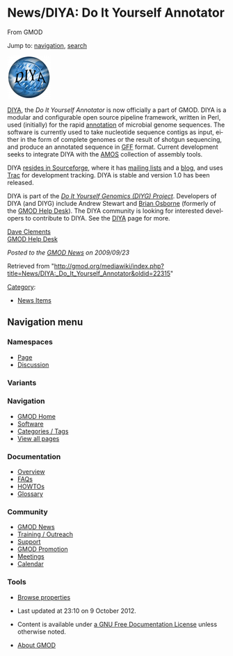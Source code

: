 <div id="mw-page-base" class="noprint">

</div>

<div id="mw-head-base" class="noprint">

</div>

<div id="content" class="mw-body" role="main">

<span id="top"></span>

<div id="mw-js-message" style="display:none;">

</div>



# <span dir="auto">News/DIYA: Do It Yourself Annotator</span>

<div id="bodyContent">

<div id="siteSub">

From GMOD

</div>

<div id="contentSub">

</div>

<div id="jump-to-nav" class="mw-jump">

Jump to: [navigation](#mw-navigation), [search](#p-search)

</div>

<div id="mw-content-text" class="mw-content-ltr" lang="en" dir="ltr">

<div class="floatright">

[<img
src="../../mediawiki/images/thumb/5/57/DIYALogo.png/100px-DIYALogo.png"
srcset="../../mediawiki/images/thumb/5/57/DIYALogo.png/150px-DIYALogo.png 1.5x, ../../mediawiki/images/thumb/5/57/DIYALogo.png/200px-DIYALogo.png 2x"
width="100" height="100" alt="DIYA" />](../DIYA "DIYA")

</div>

[DIYA](../DIYA "DIYA"), the *Do It Yourself Annotator* is now officially
a part of GMOD. DIYA is a modular and configurable open source pipeline
framework, written in Perl, used (initially) for the rapid
[annotation](../Annotation "Annotation") of microbial genome sequences.
The software is currently used to take nucleotide sequence contigs as
input, either in the form of complete genomes or the result of shotgun
sequencing, and produce an annotated sequence in [GFF](../GFF "GFF")
format. Current development seeks to integrate DIYA with the <a
href="http://sourceforge.net/apps/mediawiki/amos/index.php?title=AMOS"
class="external text" rel="nofollow">AMOS</a> collection of assembly
tools.

DIYA
<a href="http://sourceforge.net/projects/diyg/" class="external text"
rel="nofollow">resides in Sourceforge</a>, where it has
<a href="http://sourceforge.net/mail/?group_id=205628"
class="external text" rel="nofollow">mailing lists</a> and a
<a href="http://sourceforge.net/apps/wordpress/diyg/"
class="external text" rel="nofollow">blog</a>, and uses
<a href="http://sourceforge.net/apps/trac/diyg/" class="external text"
rel="nofollow">Trac</a> for development tracking. DIYA is stable and
version 1.0 has been released.

DIYA is part of the
*<a href="http://sourceforge.net/projects/diyg/" class="external text"
rel="nofollow">Do It Yourself Genomics (DIYG) Project</a>*. Developers
of DIYA (and DIYG) include Andrew Stewart and [Brian
Osborne](../User:Bosborne "User:Bosborne") (formerly of the [GMOD Help
Desk](../GMOD_Help_Desk "GMOD Help Desk")). The DIYA community is
looking for interested developers to contribute to DIYA. See the
[DIYA](../DIYA "DIYA") page for more.

[Dave Clements](../User:Clements "User:Clements")  
[GMOD Help Desk](../GMOD_Help_Desk "GMOD Help Desk")

  

<div class="newsfooter">

*Posted to the [GMOD News](../GMOD_News "GMOD News") on 2009/09/23*

</div>

</div>

<div class="printfooter">

Retrieved from
"<http://gmod.org/mediawiki/index.php?title=News/DIYA:_Do_It_Yourself_Annotator&oldid=22315>"

</div>

<div id="catlinks" class="catlinks">

<div id="mw-normal-catlinks" class="mw-normal-catlinks">

[Category](../Special:Categories "Special:Categories"):

- [News Items](../Category:News_Items "Category:News Items")

</div>

</div>

<div class="visualClear">

</div>

</div>

</div>

<div id="mw-navigation">

## Navigation menu

<div id="mw-head">



<div id="left-navigation">

<div id="p-namespaces" class="vectorTabs" role="navigation"
aria-labelledby="p-namespaces-label">

### Namespaces

- <span id="ca-nstab-main"><a href="DIYA:_Do_It_Yourself_Annotator" accesskey="c"
  title="View the content page [c]">Page</a></span>
- <span id="ca-talk"><a
  href="http://gmod.org/mediawiki/index.php?title=Talk:News/DIYA:_Do_It_Yourself_Annotator&amp;action=edit&amp;redlink=1"
  accesskey="t"
  title="Discussion about the content page [t]">Discussion</a></span>

</div>

<div id="p-variants" class="vectorMenu emptyPortlet" role="navigation"
aria-labelledby="p-variants-label">

### 

### Variants[](#)

<div class="menu">

</div>

</div>

</div>

<div id="right-navigation">





</div>



</div>

</div>

</div>

<div id="mw-panel">

<div id="p-logo" role="banner">

<a href="../Main_Page"
style="background-image: url(../../images/GMOD-cogs.png);"
title="Visit the main page"></a>

</div>

<div id="p-Navigation" class="portal" role="navigation"
aria-labelledby="p-Navigation-label">

### Navigation

<div class="body">

- <span id="n-GMOD-Home">[GMOD Home](../Main_Page)</span>
- <span id="n-Software">[Software](../GMOD_Components)</span>
- <span id="n-Categories-.2F-Tags">[Categories /
  Tags](../Categories)</span>
- <span id="n-View-all-pages">[View all
  pages](../Special:AllPages)</span>

</div>

</div>

<div id="p-Documentation" class="portal" role="navigation"
aria-labelledby="p-Documentation-label">

### Documentation

<div class="body">

- <span id="n-Overview">[Overview](../Overview)</span>
- <span id="n-FAQs">[FAQs](../Category:FAQ)</span>
- <span id="n-HOWTOs">[HOWTOs](../Category:HOWTO)</span>
- <span id="n-Glossary">[Glossary](../Glossary)</span>

</div>

</div>

<div id="p-Community" class="portal" role="navigation"
aria-labelledby="p-Community-label">

### Community

<div class="body">

- <span id="n-GMOD-News">[GMOD News](../GMOD_News)</span>
- <span id="n-Training-.2F-Outreach">[Training /
  Outreach](../Training_and_Outreach)</span>
- <span id="n-Support">[Support](../Support)</span>
- <span id="n-GMOD-Promotion">[GMOD Promotion](../GMOD_Promotion)</span>
- <span id="n-Meetings">[Meetings](../Meetings)</span>
- <span id="n-Calendar">[Calendar](../Calendar)</span>

</div>

</div>

<div id="p-tb" class="portal" role="navigation"
aria-labelledby="p-tb-label">

### Tools

<div class="body">


- <span id="t-smwbrowselink"><a href="../Special:Browse/News-2FDIYA:_Do_It_Yourself_Annotator"
  rel="smw-browse">Browse properties</a></span>


</div>

</div>

</div>

</div>

<div id="footer" role="contentinfo">

- <span id="footer-info-lastmod">Last updated at 23:10 on 9 October
  2012.</span>
<!-- - <span id="footer-info-viewcount">7,108 page views.</span> -->
- <span id="footer-info-copyright">Content is available under
  <a href="http://www.gnu.org/licenses/fdl-1.3.html" class="external"
  rel="nofollow">a GNU Free Documentation License</a> unless otherwise
  noted.</span>

<!-- -->

- <span id="footer-places-about">[About
  GMOD](../GMOD:About "GMOD:About")</span>

<!-- -->






</div>
